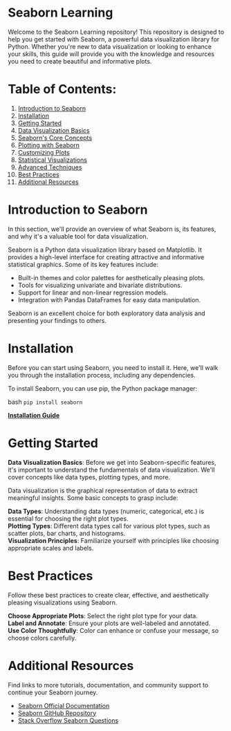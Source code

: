 # Seaborn Learning

Welcome to the Seaborn Learning repository! This repository is designed to help you get started with Seaborn, a powerful data visualization library for Python. Whether you're new to data visualization or looking to enhance your skills, this guide will provide you with the knowledge and resources you need to create beautiful and informative plots.

# Table of Contents:  

1. [Introduction to Seaborn](#introduction-to-seaborn)  
2. [Installation](#installation)  
3. [Getting Started](#getting-started)  
4. [Data Visualization Basics](#data-visualization-basics)  
5. [Seaborn's Core Concepts](#seaborns-core-concepts)  
6. [Plotting with Seaborn](#plotting-with-seaborn)  
7. [Customizing Plots](#customizing-plots)  
8. [Statistical Visualizations](#statistical-visualizations)  
9. [Advanced Techniques](#advanced-techniques)  
10. [Best Practices](#best-practices)  
11. [Additional Resources](#additional-resources)  


# Introduction to Seaborn

In this section, we'll provide an overview of what Seaborn is, its features, and why it's a valuable tool for data visualization.

Seaborn is a Python data visualization library based on Matplotlib. It provides a high-level interface for creating attractive and informative statistical graphics. Some of its key features include:  

- Built-in themes and color palettes for aesthetically pleasing plots.  
- Tools for visualizing univariate and bivariate distributions.  
- Support for linear and non-linear regression models.  
- Integration with Pandas DataFrames for easy data manipulation.  

Seaborn is an excellent choice for both exploratory data analysis and presenting your findings to others.

# Installation

Before you can start using Seaborn, you need to install it. Here, we'll walk you through the installation process, including any dependencies.

To install Seaborn, you can use pip, the Python package manager:  

bash `pip install seaborn`

**[Installation Guide](#installation)**


# Getting Started

**Data Visualization Basics**:
Before we get into Seaborn-specific features, it's important to understand the fundamentals of data visualization. We'll cover concepts like data types, plotting types, and more.

Data visualization is the graphical representation of data to extract meaningful insights. Some basic concepts to grasp include:

**Data Types**: Understanding data types (numeric, categorical, etc.) is essential for choosing the right plot types.  
**Plotting Types**: Different data types call for various plot types, such as scatter plots, bar charts, and histograms.  
**Visualization Principles**: Familiarize yourself with principles like choosing appropriate scales and labels.  



# Best Practices

Follow these best practices to create clear, effective, and aesthetically pleasing visualizations using Seaborn.

**Choose Appropriate Plots**: Select the right plot type for your data.  
**Label and Annotate**: Ensure your plots are well-labeled and annotated.  
**Use Color Thoughtfully**: Color can enhance or confuse your message, so choose colors carefully.  

# Additional Resources

Find links to more tutorials, documentation, and community support to continue your Seaborn journey.

- [Seaborn Official Documentation](https://seaborn.pydata.org/)
- [Seaborn GitHub Repository](https://github.com/mwaskom/seaborn)
- [Stack Overflow Seaborn Questions](https://stackoverflow.com/questions/tagged/seaborn)
